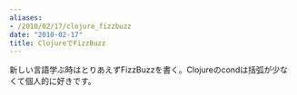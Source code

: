 ```yaml
---
aliases:
- /2010/02/17/clojure_fizzbuzz
date: "2010-02-17"
title: ClojureでFizzBuzz
---
```

<script src="http://gist.github.com/306528.js?file=fizzbuzz.clj"></script>

新しい言語学ぶ時はとりあえずFizzBuzzを書く。Clojureのcondは括弧が少なくて個人的に好きです。
